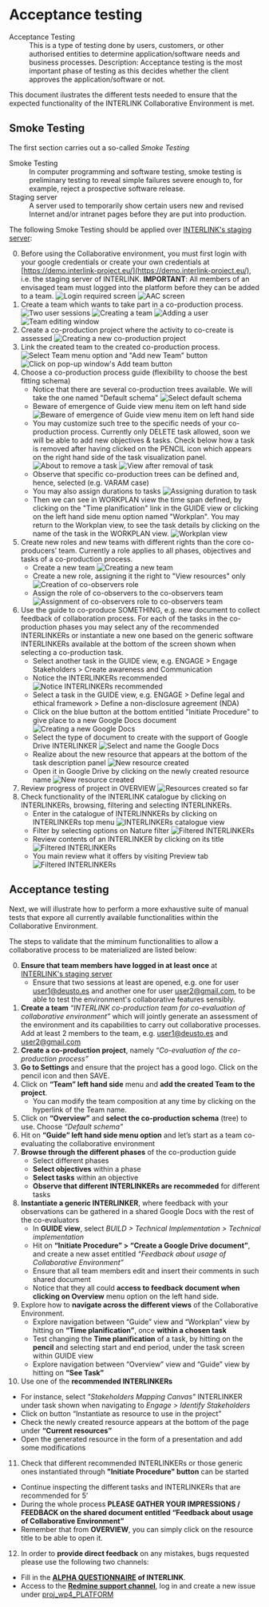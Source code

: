 # Acceptance testing

<dl>
  <dt>Acceptance Testing</dt>
  <dd>This is a type of testing done by users, customers, or other authorised entities to determine application/software needs and business processes. Description: Acceptance testing is the most important phase of testing as this decides whether the client approves the application/software or not.</dd>
</dl>

This document ilustrates the different tests needed to ensure that the expected functionality of the INTERLINK Collaborative Environment is met. 

## Smoke Testing

The first section carries out a so-called *Smoke Testing*

<dl>
  <dt>Smoke Testing</dt>
  <dd>In computer programming and software testing, smoke testing is preliminary testing to reveal simple failures severe enough to, for example, reject a prospective software release.</dd>

  <dt>Staging server</dt>
  <dd>A server used to temporarily show certain users new and revised Internet and/or intranet pages before they are put into production.</dd>
</dl>

The following Smoke Testing should be applied over [INTERLINK's staging server](https://demo.interlink-project.eu/):

0. Before using the Collaborative environment, you must first login with your google credentials or create your own credentials at [https://demo.interlink-project.eu/](https://demo.interlink-project.eu/), i.e. the staging server of INTERLINK. **IMPORTANT**: All members of an envisaged team must logged into the platform before they can be added to a team. ![Login required screen](images/image0.PNG) ![AAC screen](images/image1.PNG)
1. Create a team which wants to take part in a co-production process. ![Two user sessions](images/image2.PNG) ![Creating a team](images/image3.png) ![Adding a user](images/image4.png) ![Team editing window](images/image5.png)
2. Create a co-production project where the activity to co-create is assessed ![Creating a new co-production project](images/image6.png)
3. Link the created team to the created co-production process. ![Select Team menu option and "Add new Team" button](images/image8.png) ![Click on pop-up window's Add team button](images/image9.png)
3. Choose a co-production process guide (flexibility to choose the best fitting schema)
   - Notice that there are several co-production trees available. We will take the one named "Default schema" ![Select default schema](images/image7.png)
   - Beware of emergence of Guide view menu item on left hand side ![Beware of emergence of Guide view menu item on left hand side](images/image10.png)
   - You may customize such tree to the specific needs of your co-production process. Currently only DELETE task allowed, soon we will be able to add new objectives & tasks. Check below how a task is removed after having clicked on the PENCIL icon which appears on the right hand side of the task visualization panel.
   ![About to remove a task](images/image11.png)
   ![View after removal of task](images/image12.png)
   - Observe that specific co-production trees can be defined and, hence, selected (e.g. VARAM case)
   - You may also assign durations to tasks
   ![Assigning duration to task](images/image13.png)
   - Then we can see in WORKPLAN view the time span defined, by clicking on the "Time planification" link in the GUIDE view or clicking on the left hand side menu option named "Workplan". You may return to the Workplan view, to see the task details by clicking on the name of the task in the WORKPLAN view. 
   ![Workplan view](images/image14.png)
4. Create new roles and new teams with different rights than the core co-producers’ team. Currently a role applies to all phases, objectives and tasks of a co-production process. 
	- Create a new team 
	![Creating a new team](images/image15.png)
	- Create a new role, assigning it the right to "View resources" only
	![Creation of co-observers role](images/image16.png)
	- Assign the role of co-observers to the co-observers team
	![Assignment of co-observers role to co-observers team](images/image17.png)
5. Use the guide to co-produce SOMETHING, e.g. new document to collect feedback of collaboration process. For each of the tasks in the co-production phases you may select any of the recommended INTERLINKERs or instantiate a new one based on the generic software INTERLINKERs available at the bottom of the screen shown when selecting a co-production task. 
	- Select another task in the GUIDE view, e.g. ENGAGE > Engage Stakeholders > Create awareness and Communication
	- Notice the INTERLINKERs recommended
	![Notice INTERLINKERs recommended](images/image22.png)
	- Select a task in the GUIDE view, e.g. ENGAGE > Define legal and ethical framework > Define a non-disclosure agreement (NDA)
	- Click on the blue button at the bottom entitled "Initiate Procedure" to give place to a new Google Docs document
	![Creating a new Google Docs](images/image18.png)
	- Select the type of document to create with the support of Google Drive INTERLINKER
	![Select and name the Google Docs](images/image19.png)
	- Realize about the new resource that appears at the bottom of the task description panel
	![New resource created](images/image20.png)
	- Open it in Google Drive by clicking on the newly created resource name
	![New resource created](images/image21.png)
6. Review progress of project in OVERVIEW
	![Resources created so far](images/image22.png)
7. Check functionality of the INTERLINK catalogue by clicking on INTERLINKERs, browsing, filtering and selecting INTERLINKERs.
	- Enter in the catalogue of INTERLINNKERs by clicking on INTERLINKERs top menu
	![INTERLINKERs catalogue view](images/image23.png)
	- Filter by selecting options on Nature filter
	![Filtered INTERLINKERs](images/image24.png)
	- Review contents of an INTERLINKER by clicking on its title
	![Filtered INTERLINKERs](images/image26.png)
	- You main review what it offers by visiting Preview tab
	![Filtered INTERLINKERs](images/image27.png)
	
## Acceptance testing 

Next, we will illustrate how to perform a more exhaustive suite of manual tests that expore all currently available functionalities within the Collaborative Environment.

The steps to validate that the miminum functionalities to allow a collaborative process to be materialized are listed below:

0. **Ensure that team members have logged in at least once** at [INTERLINK's staging server](https://demo.interlink-project.eu/)
   - Ensure that two sessions at least are opened, e.g. one for user user1@deusto.es and another one for user user2@gmail.com, to be able to test the environment's collaborative features sensibly. 
1. **Create a team** *“INTERLINK co-production team for co-evaluation of collaborative environment”* which will jointly generate an assessment of the environment and its capabilities to carry out collaborative processes. Add at least 2 members to the team, e.g. user1@deusto.es and user2@gmail.com
2. **Create a co-production project**, namely *“Co-evaluation of the co-production process”*
3. **Go to Settings** and ensure that the project has a good logo. Click on the pencil icon and then SAVE.
4. Click on **“Team” left hand side** menu and **add the created Team to the project**. 
   - You can modify the team composition at any time by clicking on the hyperlink of the Team name. 
5. Click on **“Overview”** and **select the co-production schema** (tree) to use. Choose *“Default schema”*
6. Hit on **“Guide” left hand side menu option** and let’s start as a team co-evaluating the collaborative environment 
7. **Browse through the different phases** of the co-production guide
   - Select different phases
   - **Select objectives** within a phase 
   - **Select tasks** within an objective
   - **Observe that different INTERLINKERs are recommeded** for different tasks
8. **Instantiate a generic INTERLINKER**, where feedback with your observations can be gathered in a shared Google Docs with the rest of the co-evaluators
   - In **GUIDE view**, select *BUILD > Technical Implementation > Technical implementation*
   - Hit on **“Initiate Procedure” > “Create a Google Drive document”**, and create a new asset entitled *“Feedback about usage of Collaborative Environment”*
   - Ensure that all team members edit and insert their comments in such shared document
   - Notice that they all could **access to feedback document when clicking on Overview** menu option on the left hand side. 
9. Explore how to **navigate across the different views** of the Collaborative Environment.
   - Explore navigation between “Guide” view and “Workplan” view by hitting on **“Time planification”**, once **within a chosen task**
   - Test changing the **Time planification** of a task, by hitting on the **pencil** and selecting start and end period, under the task screen within GUIDE view
   - Explore navigation between “Overview” view and “Guide” view by hitting on **“See Task”**
10. Use one of the **recommended INTERLINKERs**
   - For instance, select *"Stakeholders Mapping Canvas"* INTERLINKER under task shown when navigating to *Engage > Identify Stakeholders*  
   - Click on button “Instantiate as resource to use in the project”
   - Check the newly created resource appears at the bottom of the page under **“Current resources”**
   - Open the generated resource in the form of a presentation and add some modifications
11. Check that different recommended INTERLINKERs or those generic ones instantiated through **"Initiate Procedure" button** can be started
   - Continue inspecting the different tasks and INTERLINKERs that are recommended for 5’
   - During the whole process **PLEASE GATHER YOUR IMPRESSIONS / FEEDBACK on the shared document entitled “Feedback about usage of Collaborative Environment”**
   - Remember that from **OVERVIEW**, you can simply click on the resource title to be able to open it. 
12. In order to **provide direct feedback** on any mistakes, bugs requested please use the following two channels:
   - Fill in the **[ALPHA QUESTIONNAIRE](https://docs.google.com/forms/d/e/1FAIpQLSei2Iful343wNa3WMwS4di4Z_cqzv0ibuFf_I41hIrUm1pUVA/viewform) of INTERLINK**. 
   - Access to the **[Redmine support channel](http://redmine.interlink-project.eu/)**, log in and create a new issue under [proj_wp4_PLATFORM](http://redmine.interlink-project.eu/projects/proj_wp4_platform)


